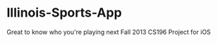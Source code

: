 Illinois-Sports-App
===================
Great to know who you're playing next
Fall 2013 CS196 Project for iOS
